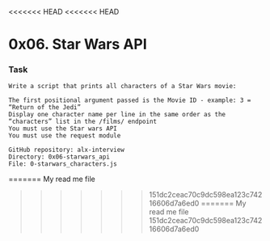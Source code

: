 <<<<<<< HEAD
<<<<<<< HEAD
# 0x06. Star Wars API

### Task
```
Write a script that prints all characters of a Star Wars movie:

The first positional argument passed is the Movie ID - example: 3 = “Return of the Jedi”
Display one character name per line in the same order as the “characters” list in the /films/ endpoint
You must use the Star wars API
You must use the request module

GitHub repository: alx-interview
Directory: 0x06-starwars_api
File: 0-starwars_characters.js

```

=======
My read me file
>>>>>>> 151dc2ceac70c9dc598ea123c74216606d7a6ed0
=======
My read me file
>>>>>>> 151dc2ceac70c9dc598ea123c74216606d7a6ed0
